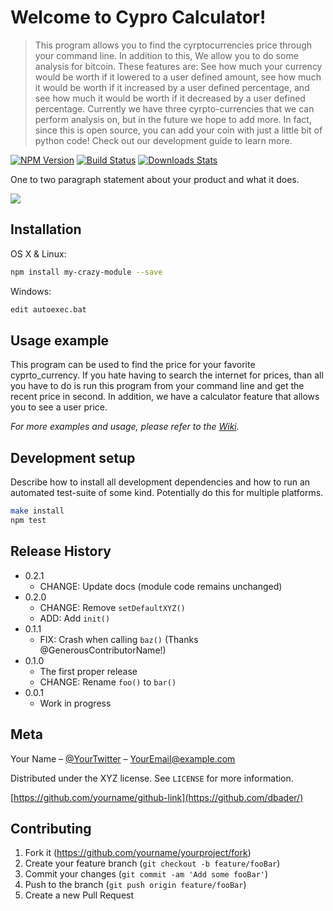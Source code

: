 # Welcome to Cypro Calculator!
> This program allows you to find the cyrptocurrencies price through your command line. In addition to this, We allow you to do some analysis for bitcoin. These features are: See how much your currency would be worth if it lowered to a user defined amount, see how much it would be worth if it increased by a user defined percentage, and see how much it would be worth if it decreased by a user defined percentage. Currently we have three cyrpto-currencies that we can perform analysis on, but in the future we hope to add more. In fact, since this is open source, you can add your coin with just a little bit of python code! Check out our development guide to learn more. 

[![NPM Version][npm-image]][npm-url]
[![Build Status][travis-image]][travis-url]
[![Downloads Stats][npm-downloads]][npm-url]

One to two paragraph statement about your product and what it does.

![](img/header.png)

## Installation

OS X & Linux:

```sh
npm install my-crazy-module --save
```

Windows:

```sh
edit autoexec.bat
```

## Usage example

This program can be used to find the price for your favorite cyprto_currency. If you hate having to search the internet for prices, than all you have to do is run this program from your command line and get the recent price in second. In addition, we have a calculator feature that allows you to see a user price.

_For more examples and usage, please refer to the [Wiki][wiki]._

## Development setup

Describe how to install all development dependencies and how to run an automated test-suite of some kind. Potentially do this for multiple platforms.

```sh
make install
npm test
```

## Release History

* 0.2.1
    * CHANGE: Update docs (module code remains unchanged)
* 0.2.0
    * CHANGE: Remove `setDefaultXYZ()`
    * ADD: Add `init()`
* 0.1.1
    * FIX: Crash when calling `baz()` (Thanks @GenerousContributorName!)
* 0.1.0
    * The first proper release
    * CHANGE: Rename `foo()` to `bar()`
* 0.0.1
    * Work in progress

## Meta

Your Name – [@YourTwitter](https://twitter.com/dbader_org) – YourEmail@example.com

Distributed under the XYZ license. See ``LICENSE`` for more information.

[https://github.com/yourname/github-link](https://github.com/dbader/)

## Contributing

1. Fork it (<https://github.com/yourname/yourproject/fork>)
2. Create your feature branch (`git checkout -b feature/fooBar`)
3. Commit your changes (`git commit -am 'Add some fooBar'`)
4. Push to the branch (`git push origin feature/fooBar`)
5. Create a new Pull Request

<!-- Markdown link & img dfn's -->
[npm-image]: https://img.shields.io/npm/v/datadog-metrics.svg?style=flat-square
[npm-url]: https://npmjs.org/package/datadog-metrics
[npm-downloads]: https://img.shields.io/npm/dm/datadog-metrics.svg?style=flat-square
[travis-image]: https://img.shields.io/travis/dbader/node-datadog-metrics/master.svg?style=flat-square
[travis-url]: https://travis-ci.org/dbader/node-datadog-metrics
[wiki]: https://github.com/yourname/yourproject/wiki
